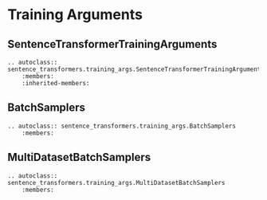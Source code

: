 
# Training Arguments

## SentenceTransformerTrainingArguments
```eval_rst
.. autoclass:: sentence_transformers.training_args.SentenceTransformerTrainingArguments
    :members:
    :inherited-members:
```

## BatchSamplers
```eval_rst
.. autoclass:: sentence_transformers.training_args.BatchSamplers
    :members:
```

## MultiDatasetBatchSamplers
```eval_rst
.. autoclass:: sentence_transformers.training_args.MultiDatasetBatchSamplers
    :members:
```